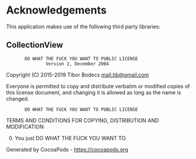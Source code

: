 # Acknowledgements
This application makes use of the following third party libraries:

## CollectionView

           DO WHAT THE FUCK YOU WANT TO PUBLIC LICENSE
                   Version 2, December 2004

Copyright (C) 2015-2019 Tibor Bodecs <mail.tib@gmail.com>

Everyone is permitted to copy and distribute verbatim or modified
copies of this license document, and changing it is allowed as long
as the name is changed.

           DO WHAT THE FUCK YOU WANT TO PUBLIC LICENSE
  TERMS AND CONDITIONS FOR COPYING, DISTRIBUTION AND MODIFICATION

 0. You just DO WHAT THE FUCK YOU WANT TO.

Generated by CocoaPods - https://cocoapods.org
